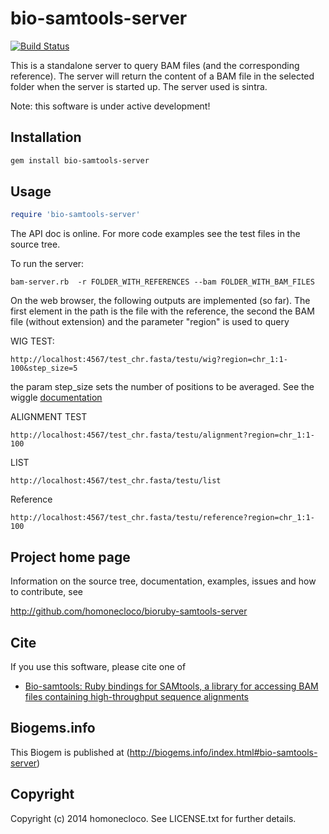 # bio-samtools-server

[![Build Status](https://secure.travis-ci.org/homonecloco/bioruby-samtools-server.png)](http://travis-ci.org/homonecloco/bioruby-samtools-server)

This is a standalone server to query BAM files (and the corresponding reference). The server will return the content of a BAM file in the selected folder when the server is started up. The server used is sintra.

Note: this software is under active development! 

## Installation

```sh
gem install bio-samtools-server
```

## Usage

```ruby
require 'bio-samtools-server'
```

The API doc is online. For more code examples see the test files in
the source tree.

To run the server:

```
bam-server.rb  -r FOLDER_WITH_REFERENCES --bam FOLDER_WITH_BAM_FILES
```

On the web browser, the following outputs are implemented (so far). The first element in the path is the file with the reference, the second the BAM file (without extension) and the parameter "region" is used to query 


WIG TEST:
```
http://localhost:4567/test_chr.fasta/testu/wig?region=chr_1:1-100&step_size=5
```
the param step_size sets the number of positions to be averaged. See the wiggle [documentation](http://genome.ucsc.edu/goldenPath/help/wiggle.html) 

ALIGNMENT TEST
```
http://localhost:4567/test_chr.fasta/testu/alignment?region=chr_1:1-100
```
LIST
```
http://localhost:4567/test_chr.fasta/testu/list
```
Reference
```
http://localhost:4567/test_chr.fasta/testu/reference?region=chr_1:1-100
```

## Project home page

Information on the source tree, documentation, examples, issues and
how to contribute, see

  http://github.com/homonecloco/bioruby-samtools-server



## Cite

If you use this software, please cite one of

* [Bio-samtools: Ruby bindings for SAMtools, a library for accessing BAM files containing high-throughput sequence alignments](http://dx.doi.org/10.1186/1751-0473-7-6) 

## Biogems.info

This Biogem is published at (http://biogems.info/index.html#bio-samtools-server)

## Copyright

Copyright (c) 2014 homonecloco. See LICENSE.txt for further details.

